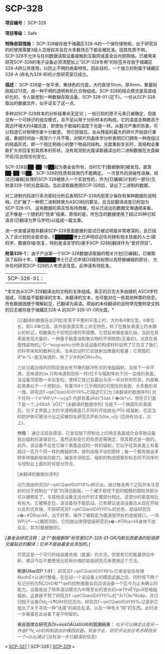 # SCP-328
                        


**项目编号：** SCP-328

**项目等级：** Safe

**特殊收容措施：** SCP-328被存放于储藏区328-A的一个保险储物柜。出于研究目的的使用需要3级人员授权并且在大多数场合下都会被批准。因其性质不明，SCP-328不允许与任何数据读取设备接触到互联网或基金会内部网络。已被用来研究SCP-328的电子设备必须清楚加上“SCP-328专用”的标签并存放于储藏区328-A供公共使用，以防止不明的病毒特性。因此目的，一个独立的附属于储藏区328-A (命名为328-B)的小型研究室已成立。

**描述：** SCP-328是一张平滑，黄绿色的光盘，大约直径10cm，厚4mm，重量刚刚超过13克，由一种不明的透明有机化合物组成。SCP-328的结合模式是高度组织化的，令人联想到一种数据存取设备。SCP-328-01 (见下)，一份从SCP-328取出的数据文件，似乎证实了这一点。

多种对SCP-328样本的分析结果尚无定论；一些已知的原子元素已被确定，但是没有一个可辨识的组合模式，且不足以用于分析样本的构成。它的温度总稍微高于周边环境大约4摄氏度，即使处于极端的温度下也是一样。从数次严重的伤害，可以知道它对物理伤害十分敏感， 但它损毁后，会从残留的最大的碎片开始自行重组，重组时间由一周至六个月不等。对碎片的晶体学分析表明它们拥有一种改组过的结晶形式，即一个按比例缩小的整个物品的结构。光盘重新生长时，其结构会重新扩大并回复到其原本的形状。没有观测到光盘读取器读出的二进制数据在光盘破坏前/后出现任何变化。

SCP-328自██-██-18██起为基金会所有，当时它于[数据删除]被发现。直至██-██-19██，SCP-328的性质和效用仍不能确定。 一次意外的突破性进展，经过[已编辑]处理的SCP-328被放入一个实验性的，作为[已编辑]计划的一部分(见附录328-1)的光盘驱动。当此读取器使用SCP-328后，读出了二进制的数据。

对二进制代码进行多次密码分析后表明SCP-328内部至少保存有某种数据的说明档。已扩展了一种把二进制转换为ASCII码的算法，且当前翻译进度已附加为SCP-328-01。 这些数据的真实性有待商榷，但从已读出的数据文理通顺来看，这不像是一个随机的“侥幸”结果。奇怪的是，所包含的数据使用了超过30种已知语言(已翻译为罗马字符)以组成一篇文章。

进一步直接读取并翻译SCP-328里面数据的尝试已被证明是非常艰深的，且已投入了该计划的全部资金。E██████博士已声明欢迎任何拥有相关技能的人士(密码学，数据存储/恢复，特别是语言学的)接手SCP-328的翻译作为“爱好项目”。

**附录328-1：** 由于产出第一个SCP-328数据读取器的相关计划[已编辑]，已被取消了起码十年，E██████博士已正式申请O5级别权限以去除被编辑的部分， 允许任何研究SCP-328的人考虑该信息。此申请有待批准。

<table class='wiki-content-table'>
 <tr>
  <td colspan='1' rowspan='1'>SCP-328-01&#65306;</td>
 </tr>
</table>
*本文由从SCP-328翻译出的文档的主体组成。真正的日志大多由随机 ASCII字符组成，可能是不能翻译的文本，未翻译的文本，也可能对应一些其他种类的信息。所有数据因便于理解起见，已翻译为英语。原始的未经翻译的且附带完整附录文档的日志被存放于储藏区328-A 的SCP-328-01-OR光盘。* 


> [已翻译的数据在此开始]坐落于平整的平面上时，大约有4单位宽，6单位长，和0.4单位高。其外部表面实质上并无特色，除了在数处表面上的未确认的标记，和数条位于较短边缘的窄插槽。它尝起来像是氯化钠，当前在其表面发现大量的，一种基于碳基油和聚合物的不明物质(无毒的)。对其在表面残留物的¿^Ô–^wographic分析及该设备的构成材料说明了它包含了我们的科学未知的数种元素。当未启动时它会放射出微量的能量；它周围的Ø°é–%¬是无味道的，除了少许的#ÕRó×ßo。
> 
> 三处沿着边缘的凹陷会放出有节奏的脉冲形式的电磁辐射。当按下一处平滑，无味道的(ie.只有味道和目标一样)位于与辐射体处于同一边缘的表面，该设备顶部那一半会变松，使得它自己显露出与另一半对折的形状。内部看起来类似于一个控制台，有着104个几乎相同的可按压的表面，大多数形状一致。研究员F÷qèCQœòlDôY‡9‰已描述它们为
[未翻译的数据序列]
对于任何一个é^WP/ÿª—×çgÖ 内部有着ýÄðz'5šøš í^�úb†×t，但在它们底下是一个„ž4ß¤Á¨äÒž|™
[未翻译的数据序列]
当按下一个椭圆形的表面后，位于主界面上方的半透明表面几乎同时开始放出/®Î¼ 级辐射，在适当的防护物可被设计出之前被四名研究员声称为Nø_=jÌÿ (见持有协议，以上)。
> 
> **作用：** 通过试验及错误，已发现按下控制台上的特定表面组合会导致设备放出辐射的波谱变化。虽然这些变化的性质还需确定，但其模式是一致的。此外，该设备不会在它每个表面造成同一样的辐射。它似乎在其表面上有着超过一百万个同一样的微辐射体，排列成格子状的图样；每一个都有放出多种多样辐射频率的能力。编录并测绘后，辐射的构成图案和标志的不同序列与控制台上面的符号部分符合。
> 
> [未翻译的数据长序列]
> 
> 动力源由研究员F÷qèCQœòlDôY‡9‰辨识出。通过触发两个之前并未注意到的位于控制台“下部”的滑动面板，一个藏于枢纽下部的粗糙的圆柱体部分可以被移走了。与其他该设备无法分开的主要部分相比，这部分的密度相比有些大。它被移走后，该设备将不能启动。已有建议说该设备应从现在开始以此形式存储。不顾研究员F÷qèCQœòlDôY‡9‰的劝告，低级研究员s�÷#ÕRop›¥Á，出于好奇，操作了被假定为能源提供处的连接接口。一场 WP/ÿª—×ç被观测到，它的放出使得低级研究员s�÷#ÕRop›¥Á身体不由自主，其次[数据删除]。
> 

*[基金会研究注释：这个"数据删除"标签是SCP-328-01-OR内斯瓦西里语的短语原文最贴近的翻译；它并不是由基金会添加的。]* 


> 尽管这是一个可行的给装置充电（能量）的方法，但是若它的能量供应中断，建议今后不要使用比较有价值的低级研究员来使用这个方法。
> 
> **附录Ù6æŒÌº 1.01：** 研究员F÷qèCQœòlDôY‡9‰已承诺安全存储©pdhÈ×以进行整备，在启动一个该设备上的模因武器之后。同时按下两个标记分别为ÑÇOòD和**qe的控制表面会启动该设备一个迄今为止未确认的能力。设备放出了频率波动模式为中等至长的波长的•æÝÞëÊYgíu9型电磁辐射。这直接干预了研究员F÷qèCQœòlDôY‡9‰的™ÀìTÛk‹º#ù8p，并已归档于设备Õtê¿~L¶QÀ‡的日志内。研究员F÷qèCQœòlDôY‡9‰记录到它放出了关于寻找一种“连接”的胡言乱语，以及一种有关“网”的东西。此时进一步暴露在此设备下是不明智的。
> 
> **来自首席女研究员Õï±éúšÓÁÚáGUi6的观测结果：** *似乎可以确定这是另一件由F²N„«ã机构制造出的模因武器。有鉴于此，研究评议会应考虑释放另一个×¤Jý通过* [没有进一步已翻译的信息]
> 



« [SCP-327](/scp-327) | SCP-328 | [SCP-329](/scp-329) »





                    